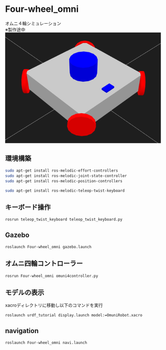 # Four-wheel_omni
オムニ４輪シミュレーション\
※製作途中\
![robotmodel](/image/robotmodel.png)
## 環境構築
```bash
sudo apt-get install ros-melodic-effort-controllers
sudo apt-get install ros-melodic-joint-state-controller
sudo apt-get install ros-melodic-position-controllers
```
```bash
sudo apt-get install ros-melodic-teleop-twist-keyboard
```
## キーボード操作
```bash
rosrun teleop_twist_keyboard teleop_twist_keyboard.py
```
## Gazebo
```bash
roslaunch Four-wheel_omni gazebo.launch
```
## オムニ四輪コントローラー
```bash
rosrun Four-wheel_omni omuni4controller.py
```
## モデルの表示
xacroディレクトリに移動し以下のコマンドを実行
```bash
roslaunch urdf_tutorial display.launch model:=OmuniRobot.xacro
```
## navigation
```bash
roslaunch Four-wheel_omni navi.launch
```